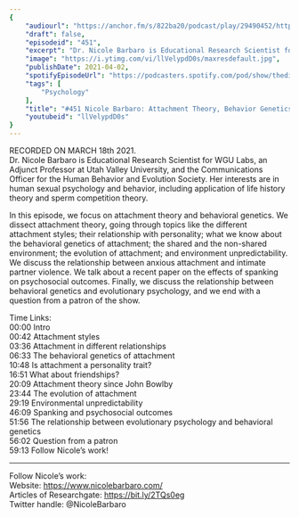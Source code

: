 ```yaml
---
{
	"audiourl": "https://anchor.fm/s/822ba20/podcast/play/29490452/https%3A%2F%2Fd3ctxlq1ktw2nl.cloudfront.net%2Fstaging%2F2021-2-20%2Fcacca978-817f-b5dd-a4d8-d4a35e763241.m4a",
	"draft": false,
	"episodeid": "451",
	"excerpt": "Dr. Nicole Barbaro is Educational Research Scientist for WGU Labs, an Adjunct Professor at Utah Valley University, and the Communications Officer for the Human Behavior and Evolution Society. Her interests are in human sexual psychology and behavior, including application of life history theory and sperm competition theory.",
	"image": "https://i.ytimg.com/vi/llVelypdD0s/maxresdefault.jpg",
	"publishDate": 2021-04-02,
	"spotifyEpisodeUrl": "https://podcasters.spotify.com/pod/show/thedissenter/episodes/451-Nicole-Barbaro-Attachment-Theory--Behavior-Genetics--Intimate-Partner-Violence--and-Spanking-et2fqk",
	"tags": [
		"Psychology"
	],
	"title": "#451 Nicole Barbaro: Attachment Theory, Behavior Genetics, Intimate Partner Violence, and Spanking",
	"youtubeid": "llVelypdD0s"
}
---
```

RECORDED ON MARCH 18th 2021.  
Dr. Nicole Barbaro is Educational Research Scientist for WGU Labs, an Adjunct Professor at Utah Valley University, and the Communications Officer for the Human Behavior and Evolution Society. Her interests are in human sexual psychology and behavior, including application of life history theory and sperm competition theory.

In this episode, we focus on attachment theory and behavioral genetics. We dissect attachment theory, going through topics like the different attachment styles; their relationship with personality; what we know about the behavioral genetics of attachment; the shared and the non-shared environment; the evolution of attachment; and environment unpredictability. We discuss the relationship between anxious attachment and intimate partner violence. We talk about a recent paper on the effects of spanking on psychosocial outcomes. Finally, we discuss the relationship between behavioral genetics and evolutionary psychology, and we end with a question from a patron of the show.

Time Links:  
<time>00:00</time> Intro  
<time>00:42</time> Attachment styles  
<time>03:36</time> Attachment in different relationships  
<time>06:33</time> The behavioral genetics of attachment  
<time>10:48</time> Is attachment a personality trait?  
<time>16:51</time> What about friendships?  
<time>20:09</time> Attachment theory since John Bowlby  
<time>23:44</time> The evolution of attachment  
<time>29:19</time> Environmental unpredictability  
<time>46:09</time> Spanking and psychosocial outcomes  
<time>51:56</time> The relationship between evolutionary psychology and behavioral genetics  
<time>56:02</time> Question from a patron  
<time>59:13</time> Follow Nicole’s work!

---

Follow Nicole’s work:  
Website: https://www.nicolebarbaro.com/  
Articles of Researchgate: https://bit.ly/2TQs0eg  
Twitter handle: @NicoleBarbaro
